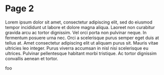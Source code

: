 # Page 2

Lorem ipsum dolor sit amet, consectetur adipiscing elit, sed do eiusmod tempor incididunt ut labore et dolore magna aliqua. Laoreet non curabitur gravida arcu ac tortor dignissim. Vel orci porta non pulvinar neque. In fermentum posuere urna nec. Orci a scelerisque purus semper eget duis at tellus at. Amet consectetur adipiscing elit ut aliquam purus sit. Mauris vitae ultricies leo integer. Purus viverra accumsan in nisl nisi scelerisque eu ultrices. Pulvinar pellentesque habitant morbi tristique. Ac tortor dignissim convallis aenean et tortor.

foo
